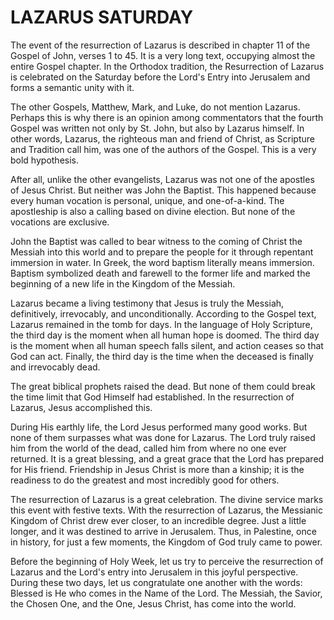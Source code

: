 # LAZARUS SATURDAY

The event of the resurrection of Lazarus is described in chapter 11 of the Gospel of John, verses 1 to 45. It is a very long text, occupying almost the entire Gospel chapter. In the Orthodox tradition, the Resurrection of Lazarus is celebrated on the Saturday before the Lord's Entry into Jerusalem and forms a semantic unity with it.

The other Gospels, Matthew, Mark, and Luke, do not mention Lazarus. Perhaps this is why there is an opinion among commentators that the fourth Gospel was written not only by St. John, but also by Lazarus himself. In other words, Lazarus, the righteous man and friend of Christ, as Scripture and Tradition call him, was one of the authors of the Gospel. This is a very bold hypothesis.

After all, unlike the other evangelists, Lazarus was not one of the apostles of Jesus Christ. But neither was John the Baptist. This happened because every human vocation is personal, unique, and one-of-a-kind. The apostleship is also a calling based on divine election. But none of the vocations are exclusive.

John the Baptist was called to bear witness to the coming of Christ the Messiah into this world and to prepare the people for it through repentant immersion in water. In Greek, the word baptism literally means immersion. Baptism symbolized death and farewell to the former life and marked the beginning of a new life in the Kingdom of the Messiah.

Lazarus became a living testimony that Jesus is truly the Messiah, definitively, irrevocably, and unconditionally. According to the Gospel text, Lazarus remained in the tomb for days. In the language of Holy Scripture, the third day is the moment when all human hope is doomed. The third day is the moment when all human speech falls silent, and action ceases so that God can act. Finally, the third day is the time when the deceased is finally and irrevocably dead.

The great biblical prophets raised the dead. But none of them could break the time limit that God Himself had established. In the resurrection of Lazarus, Jesus accomplished this.

During His earthly life, the Lord Jesus performed many good works. But none of them surpasses what was done for Lazarus. The Lord truly raised him from the world of the dead, called him from where no one ever returned. It is a great blessing, and a great grace that the Lord has prepared for His friend. Friendship in Jesus Christ is more than a kinship; it is the readiness to do the greatest and most incredibly good for others.

The resurrection of Lazarus is a great celebration. The divine service marks this event with festive texts. With the resurrection of Lazarus, the Messianic Kingdom of Christ drew ever closer, to an incredible degree. Just a little longer, and it was destined to arrive in Jerusalem. Thus, in Palestine, once in history, for just a few moments, the Kingdom of God truly came to power.

Before the beginning of Holy Week, let us try to perceive the resurrection of Lazarus and the Lord's entry into Jerusalem in this joyful perspective. During these two days, let us congratulate one another with the words: Blessed is He who comes in the Name of the Lord. The Messiah, the Savior, the Chosen One, and the One, Jesus Christ, has come into the world.

